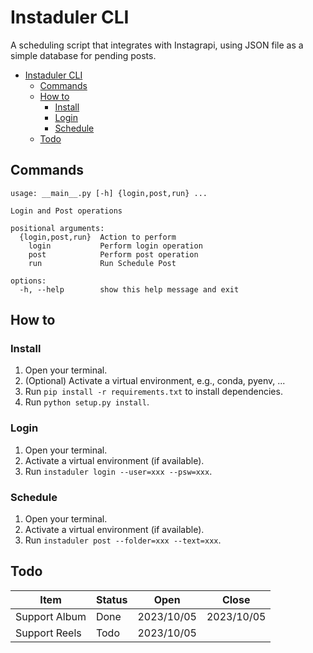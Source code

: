 # Instaduler CLI
A scheduling script that integrates with Instagrapi, using JSON file as a simple database for pending posts.
- [Instaduler CLI](#instaduler-cli)
  - [Commands](#commands)
  - [How to](#how-to)
    - [Install](#install)
    - [Login](#login)
    - [Schedule](#schedule)
  - [Todo](#todo)



## Commands
```
usage: __main__.py [-h] {login,post,run} ...

Login and Post operations

positional arguments:
  {login,post,run}  Action to perform
    login           Perform login operation
    post            Perform post operation
    run             Run Schedule Post

options:
  -h, --help        show this help message and exit
```



## How to
### Install
1. Open your terminal.
2. (Optional) Activate a virtual environment, e.g., conda, pyenv, ...
3. Run `pip install -r requirements.txt` to install dependencies.
4. Run `python setup.py install`.
### Login
1. Open your terminal.
2. Activate a virtual environment (if available).
3. Run `instaduler login --user=xxx --psw=xxx`.
### Schedule
1. Open your terminal.
2. Activate a virtual environment (if available).
3. Run `instaduler post --folder=xxx --text=xxx`.

## Todo
| Item          | Status | Open       | Close      |
|---------------|--------|------------|------------|
| Support Album | Done   | 2023/10/05 | 2023/10/05 |
| Support Reels | Todo   | 2023/10/05 |            |